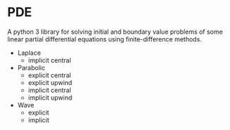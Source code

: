 # PDE

A python 3 library for solving initial and boundary value problems of some linear partial differential equations using finite-difference methods.

* Laplace
  * implicit central
* Parabolic
  * explicit central
  * explicit upwind
  * implicit central
  * implicit upwind
* Wave
  * explicit
  * implicit
